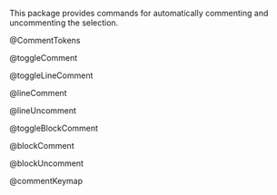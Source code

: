 This package provides commands for automatically commenting and
uncommenting the selection.

@CommentTokens

@toggleComment

@toggleLineComment

@lineComment

@lineUncomment

@toggleBlockComment

@blockComment

@blockUncomment

@commentKeymap

